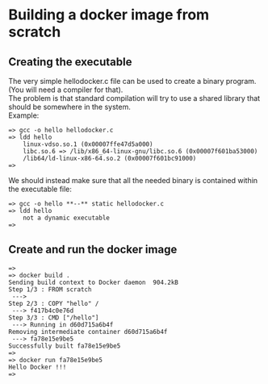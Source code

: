 # Building a docker image from scratch

## Creating the executable

The very simple hellodocker.c file can be used to create a binary program.  
(You will need a compiler for that).  
The problem is that standard compilation will try to use a shared library that should be somewhere in the system.  
Example:  
```
=> gcc -o hello hellodocker.c 
=> ldd hello
	linux-vdso.so.1 (0x00007ffe47d5a000)
	libc.so.6 => /lib/x86_64-linux-gnu/libc.so.6 (0x00007f601ba53000)
	/lib64/ld-linux-x86-64.so.2 (0x00007f601bc91000)
=> 
```

We should instead make sure that all the needed binary is contained within the executable file:  

```
=> gcc -o hello **--** static hellodocker.c 
=> ldd hello
	not a dynamic executable
=> 
```

## Create and run the docker image

```
=> 
=> docker build .
Sending build context to Docker daemon  904.2kB
Step 1/3 : FROM scratch
 ---> 
Step 2/3 : COPY "hello" /
 ---> f417b4c0e76d
Step 3/3 : CMD ["/hello"]
 ---> Running in d60d715a6b4f
Removing intermediate container d60d715a6b4f
 ---> fa78e15e9be5
Successfully built fa78e15e9be5
=> 
=> docker run fa78e15e9be5
Hello Docker !!!
=> 
```